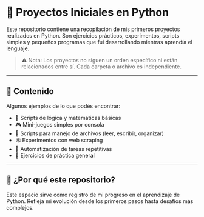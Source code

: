 # 🐍 Proyectos Iniciales en Python

Este repositorio contiene una recopilación de mis primeros proyectos realizados en Python. Son ejercicios prácticos, experimentos, scripts simples y pequeños programas que fui desarrollando mientras aprendía el lenguaje.

> ⚠️ Nota: Los proyectos no siguen un orden específico ni están relacionados entre sí. Cada carpeta o archivo es independiente.

---

## 📁 Contenido

Algunos ejemplos de lo que podés encontrar:

- 🧮 Scripts de lógica y matemáticas básicas
- 🎮 Mini-juegos simples por consola
- 📂 Scripts para manejo de archivos (leer, escribir, organizar)
- 🕸️ Experimentos con web scraping
- 🔢 Automatización de tareas repetitivas
- 🧪 Ejercicios de práctica general

---

## 🧠 ¿Por qué este repositorio?

Este espacio sirve como registro de mi progreso en el aprendizaje de Python. Refleja mi evolución desde los primeros pasos hasta desafíos más complejos.
